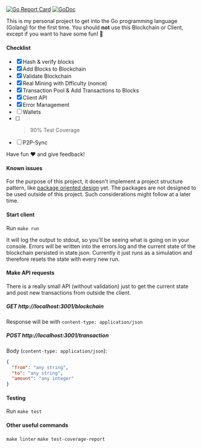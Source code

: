 [![Go Report Card](https://goreportcard.com/badge/github.com/Flur3x/go-chain)](https://goreportcard.com/report/github.com/Flur3x/go-chain) [![GoDoc](https://godoc.org/github.com/Flur3x/go-chain?status.svg)](https://godoc.org/github.com/Flur3x/go-chain)

This is my personal project to get into the Go programming language (Golang) for the first time. You should **not** use this Blockchain or Client, except if you want to have some fun! 🤙

#### Checklist

- [x] Hash & verify blocks
- [x] Add Blocks to Blockchain
- [x] Validate Blockchain
- [x] Real Mining with Dfficulty (nonce)
- [x] Transaction Pool & Add Transactions to Blocks
- [x] Client API
- [x] Error Management
- [ ] Wallets
- [ ] > 90% Test Coverage
- [ ] P2P-Sync

Have fun ❤️ and give feedback!

#### Known issues

For the purpose of this project, it doesn't implement a project structure pattern, like [package oriented design](https://www.ardanlabs.com/blog/2017/02/package-oriented-design.html) yet. The packages are not designed to be used outside of this project. Such considerations might follow at a later time.

#### Start client

Run `make run`

It will log the output to stdout, so you'll be seeing what is going on in your console.
Errors will be written into the errors.log and the current state of the blockchain persisted in state.json. Currently it just runs as a simulation and therefore resets the state with every new run.

#### Make API requests

There is a really small API (without validation) just to get the current state and post new transactions from outside the client.

##### GET http://localhost:3001/blockchain

Response will be with `content-type: application/json`

##### POST http://localhost:3001/transaction

Body (`content-type: application/json`):

```json
{
  "from": "any string",
  "to": "any string",
  "amount": "any integer"
}
```

#### Testing

Run `make test`

#### Other useful commands

`make linter`
`make test-coverage-report`
